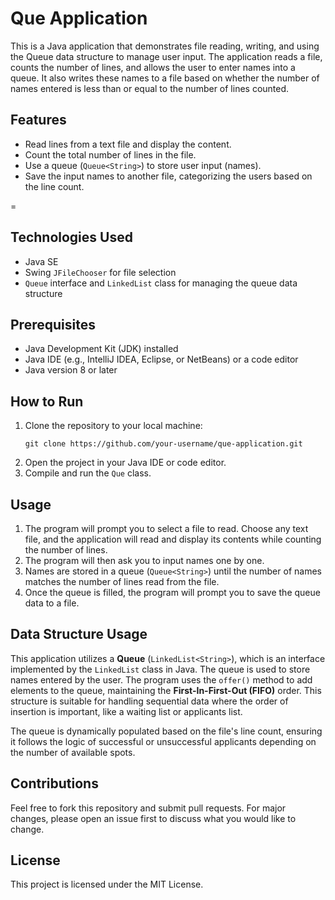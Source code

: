
<body>
    <h1>Que Application</h1>
    <p>This is a Java application that demonstrates file reading, writing, and using the Queue data structure to manage user input. The application reads a file, counts the number of lines, and allows the user to enter names into a queue. It also writes these names to a file based on whether the number of names entered is less than or equal to the number of lines counted.</p>

  <h2>Features</h2>
    <ul>
        <li>Read lines from a text file and display the content.</li>
        <li>Count the total number of lines in the file.</li>
        <li>Use a queue (<code>Queue&lt;String&gt;</code>) to store user input (names).</li>
        <li>Save the input names to another file, categorizing the users based on the line count.</li>
    </ul>

=    <h2>Technologies Used</h2>
    <ul>
        <li>Java SE</li>
        <li>Swing <code>JFileChooser</code> for file selection</li>
        <li><code>Queue</code> interface and <code>LinkedList</code> class for managing the queue data structure</li>
    </ul>
    <h2>Prerequisites</h2>
    <ul>
        <li>Java Development Kit (JDK) installed</li>
        <li>Java IDE (e.g., IntelliJ IDEA, Eclipse, or NetBeans) or a code editor</li>
        <li>Java version 8 or later</li>
    </ul>

  <h2>How to Run</h2>
    <ol>
        <li>Clone the repository to your local machine:
            <pre><code>git clone https://github.com/your-username/que-application.git</code></pre>
        </li>
        <li>Open the project in your Java IDE or code editor.</li>
        <li>Compile and run the <code>Que</code> class.</li>
    </ol>

  <h2>Usage</h2>
    <ol>
        <li>The program will prompt you to select a file to read. Choose any text file, and the application will read and display its contents while counting the number of lines.</li>
        <li>The program will then ask you to input names one by one.</li>
        <li>Names are stored in a queue (<code>Queue&lt;String&gt;</code>) until the number of names matches the number of lines read from the file.</li>
        <li>Once the queue is filled, the program will prompt you to save the queue data to a file.</li>
    </ol>
    <h2>Data Structure Usage</h2>
    <p>This application utilizes a <strong>Queue</strong> (<code>LinkedList&lt;String&gt;</code>), which is an interface implemented by the <code>LinkedList</code> class in Java. The queue is used to store names entered by the user. The program uses the <code>offer()</code> method to add elements to the queue, maintaining the <strong>First-In-First-Out (FIFO)</strong> order. This structure is suitable for handling sequential data where the order of insertion is important, like a waiting list or applicants list.</p>
    <p>The queue is dynamically populated based on the file's line count, ensuring it follows the logic of successful or unsuccessful applicants depending on the number of available spots.</p>

   <h2>Contributions</h2>
    <p>Feel free to fork this repository and submit pull requests. For major changes, please open an issue first to discuss what you would like to change.</p>

  <h2>License</h2>
    <p>This project is licensed under the MIT License.</p>
</body>
</html>
